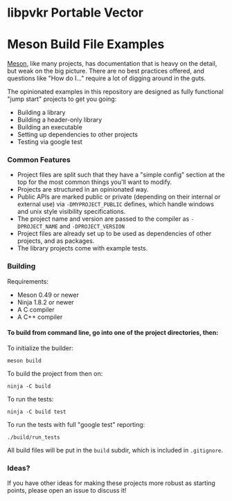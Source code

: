 # libpvkr Portable Vector  

Meson Build File Examples
=========================

[Meson](http://mesonbuild.com), like many projects, has documentation that is heavy on the detail, but weak on the big picture. There are no best practices offered, and questions like "How do I..." require a lot of digging around in the guts.

The opinionated examples in this repository are designed as fully functional "jump start" projects to get you going:

* Building a library
* Building a header-only library
* Building an executable
* Setting up dependencies to other projects
* Testing via google test


### Common Features

* Project files are split such that they have a "simple config" section at the top for the most common things you'll want to modify.
* Projects are structured in an opinionated way.
* Public APIs are marked public or private (depending on their internal or external use) via `-DMYPROJECT_PUBLIC` defines, which handle windows and unix style visibility specifications.
* The project name and version are passed to the compiler as `-DPROJECT_NAME` and  `-DPROJECT_VERSION`
* Project files are already set up to be used as dependencies of other projects, and as packages.
* The library projects come with example tests.


### Building

Requirements:

  * Meson 0.49 or newer
  * Ninja 1.8.2 or newer
  * A C compiler
  * A C++ compiler

#### To build from command line, go into one of the project directories, then:

To initialize the builder:

    meson build

To build the project from then on:

    ninja -C build

To run the tests:

    ninja -C build test

To run the tests with full "google test" reporting:

    ./build/run_tests

All build files will be put in the `build` subdir, which is included in `.gitignore`.


### Ideas?

If you have other ideas for making these projects more robust as starting points, please open an issue to discuss it!
